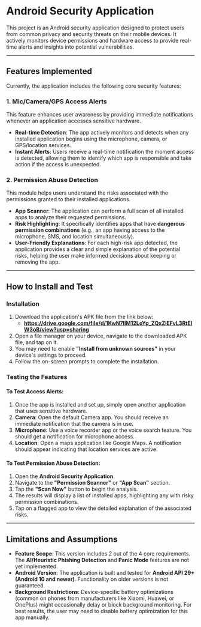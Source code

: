 # Android Security Application

This project is an Android security application designed to protect users from common privacy and security threats on their mobile devices. It actively monitors device permissions and hardware access to provide real-time alerts and insights into potential vulnerabilities.

---

## Features Implemented

Currently, the application includes the following core security features:

### 1. Mic/Camera/GPS Access Alerts

This feature enhances user awareness by providing immediate notifications whenever an application accesses sensitive hardware.

* **Real-time Detection**: The app actively monitors and detects when any installed application begins using the microphone, camera, or GPS/location services.
* **Instant Alerts**: Users receive a real-time notification the moment access is detected, allowing them to identify which app is responsible and take action if the access is unexpected.

### 2. Permission Abuse Detection

This module helps users understand the risks associated with the permissions granted to their installed applications.

* **App Scanner**: The application can perform a full scan of all installed apps to analyze their requested permissions.
* **Risk Highlighting**: It specifically identifies apps that have **dangerous permission combinations** (e.g., an app having access to the microphone, SMS, and location simultaneously).
* **User-Friendly Explanations**: For each high-risk app detected, the application provides a clear and simple explanation of the potential risks, helping the user make informed decisions about keeping or removing the app.

---

## How to Install and Test

### Installation

1.  Download the application's APK file from the link below:
    * **https://drive.google.com/file/d/1KwN7IlM12LoYp_ZQxZlEFvL3RtEIW3oB/view?usp=sharing**
2.  Open a file manager on your device, navigate to the downloaded APK file, and tap on it.
3.  You may need to enable **"Install from unknown sources"** in your device's settings to proceed.
4.  Follow the on-screen prompts to complete the installation.

### Testing the Features

#### To Test Access Alerts:

1.  Once the app is installed and set up, simply open another application that uses sensitive hardware.
2.  **Camera**: Open the default Camera app. You should receive an immediate notification that the camera is in use.
3.  **Microphone**: Use a voice recorder app or the voice search feature. You should get a notification for microphone access.
4.  **Location**: Open a maps application like Google Maps. A notification should appear indicating that location services are active.

#### To Test Permission Abuse Detection:

1.  Open the **Android Security Application**.
2.  Navigate to the **"Permission Scanner"** or **"App Scan"** section.
3.  Tap the **"Scan Now"** button to begin the analysis.
4.  The results will display a list of installed apps, highlighting any with risky permission combinations.
5.  Tap on a flagged app to view the detailed explanation of the associated risks.

---

## Limitations and Assumptions

* **Feature Scope**: This version includes 2 out of the 4 core requirements. The **AI/Heuristic Phishing Detection** and **Panic Mode** features are not yet implemented.
* **Android Version**: The application is built and tested for **Android API 29+ (Android 10 and newer)**. Functionality on older versions is not guaranteed.
* **Background Restrictions**: Device-specific battery optimizations (common on phones from manufacturers like Xiaomi, Huawei, or OnePlus) might occasionally delay or block background monitoring. For best results, the user may need to disable battery optimization for this app manually.
